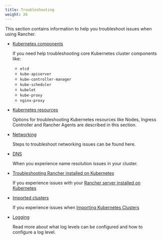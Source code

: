 ```yaml
---
title: Troubleshooting
weight: 26
---
```


This section contains information to help you troubleshoot issues when using Rancher.

- [Kubernetes components](pages-for-subheaders/kubernetes-components.md)

    If you need help troubleshooting core Kubernetes cluster components like:
    * `etcd`
    * `kube-apiserver`
    * `kube-controller-manager`
    * `kube-scheduler`
    * `kubelet`
    * `kube-proxy`
    * `nginx-proxy`

- [Kubernetes resources](troubleshooting/other-troubleshooting-tips/kubernetes-resources.md)

    Options for troubleshooting Kubernetes resources like Nodes, Ingress Controller and Rancher Agents are described in this section.

- [Networking](troubleshooting/other-troubleshooting-tips/networking.md)

    Steps to troubleshoot networking issues can be found here.

- [DNS](troubleshooting/other-troubleshooting-tips/dns.md)

    When you experience name resolution issues in your cluster.

- [Troubleshooting Rancher installed on Kubernetes](troubleshooting/other-troubleshooting-tips/rancher-ha.md)

    If you experience issues with your [Rancher server installed on Kubernetes](pages-for-subheaders/install-upgrade-on-a-kubernetes-cluster.md)

- [Imported clusters](troubleshooting/other-troubleshooting-tips/registered-clusters.md)

    If you experience issues when [Importing Kubernetes Clusters](how-to-guides/new-user-guides/kubernetes-clusters-in-rancher-setup/import-existing-clusters.md)

- [Logging](troubleshooting/other-troubleshooting-tips/logging.md)

    Read more about what log levels can be configured and how to configure a log level.

